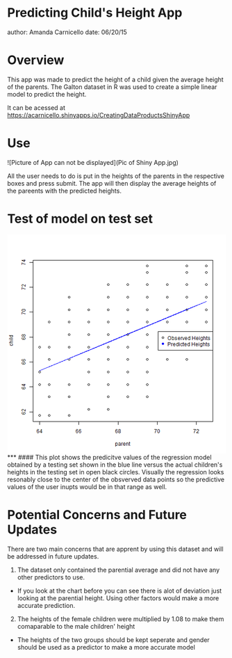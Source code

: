 Predicting Child's Height App
========================================================
author: Amanda Carnicello 
date: 06/20/15

Overview
========================================================

This app was made to predict the height of a child given the average height of the parents. The Galton dataset in R was used to create a simple linear model to predict the height.    

It can be acessed at https://acarnicello.shinyapps.io/CreatingDataProductsShinyApp

Use
========================================================
![Picture of App can not be displayed](Pic of Shiny App.jpg)

All the user needs to do is put in the heights of the parents in the respective boxes and press submit.  The app will then display the average heights of the pareents with the predicted heights.

Test of model on test set
========================================================

<img src="Predicting Childs Height App-figure/unnamed-chunk-1-1.png" title="plot of chunk unnamed-chunk-1" alt="plot of chunk unnamed-chunk-1" style="display: block; margin: auto auto auto 0;" />
***
#### This plot shows the predicitve values of the regression model obtained by a testing set shown in the blue line versus the actual children's heights in the testing set in open black circles.  Visually the regression looks resonably close to the center of the obsverved data points so the predictive values of the user inupts would be in that range as well.

Potential Concerns and Future Updates
========================================================

There are two main concerns that are apprent by using this dataset and will be addressed in future updates.

1. The dataset only contained the parential average and did not have any other predictors to use.
  + If you look at the chart before you can see there is alot of deviation just looking at the parential height. Using other factors would make a more accurate prediction.
    
2. The heights of the female children were multiplied by 1.08 to make them comaparable to the male children' height
  + The heights of the two groups should be kept seperate and gender should be used as a predictor to make a more accurate model
    
